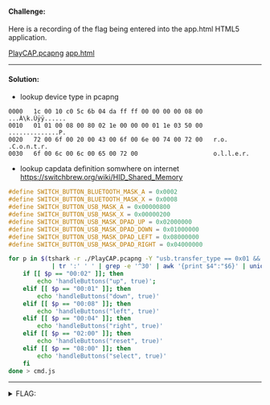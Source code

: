 #### Challenge:

Here is a recording of the flag being entered into the app.html HTML5 application.

[PlayCAP.pcapng](./PlayCAP.pcapng ":ignore") [app.html](./app.html ":ignore")

---

#### Solution:

- lookup device type in pcapng

```
0000   1c 00 10 c0 5c 6b 04 da ff ff 00 00 00 00 08 00   ...À\k.Úÿÿ......
0010   01 01 00 08 00 80 02 1e 00 00 00 01 1e 03 50 00   ..............P.
0020   72 00 6f 00 20 00 43 00 6f 00 6e 00 74 00 72 00   r.o. .C.o.n.t.r.
0030   6f 00 6c 00 6c 00 65 00 72 00                     o.l.l.e.r.
```

- lookup capdata definition somwhere on internet https://switchbrew.org/wiki/HID_Shared_Memory

```c
#define SWITCH_BUTTON_BLUETOOTH_MASK_A = 0x0002
#define SWITCH_BUTTON_BLUETOOTH_MASK_X = 0x0008
#define SWITCH_BUTTON_USB_MASK_A = 0x00000800
#define SWITCH_BUTTON_USB_MASK_X = 0x00000200
#define SWITCH_BUTTON_USB_MASK_DPAD_UP = 0x02000000
#define SWITCH_BUTTON_USB_MASK_DPAD_DOWN = 0x01000000
#define SWITCH_BUTTON_USB_MASK_DPAD_LEFT = 0x08000000
#define SWITCH_BUTTON_USB_MASK_DPAD_RIGHT = 0x04000000
```

```bash
for p in $(tshark -r ./PlayCAP.pcapng -Y "usb.transfer_type == 0x01 && usb.bInterfaceClass==3" -T fields -e usb.capdata \
            | tr ':' ' ' | grep -e '^30' | awk '{print $4":"$6}' | uniq); do
    if [[ $p == "00:02" ]]; then
        echo 'handleButtons("up", true)';
    elif [[ $p == "00:01" ]]; then
        echo 'handleButtons("down", true)'
    elif [[ $p == "00:08" ]]; then
        echo 'handleButtons("left", true)'
    elif [[ $p == "00:04" ]]; then
        echo 'handleButtons("right", true)'
    elif [[ $p == "02:00" ]]; then
        echo 'handleButtons("reset", true)'
    elif [[ $p == "08:00" ]]; then
        echo 'handleButtons("select", true)'
    fi
done > cmd.js
```

---

<details><summary>FLAG:</summary>

```
DrgnS{350aa97f27f497f7bc13}
```

</details>
